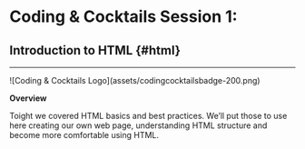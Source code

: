 # Coding & Cocktails Session 1:
## Introduction to HTML {#html}

<hr class="inline">  ![Coding & Cocktails Logo](assets/codingcocktailsbadge-200.png)
                                                                                  

**Overview**

Toight we covered HTML basics and best practices. We’ll put those to use here creating our own web page, understanding HTML structure and become more comfortable using HTML.